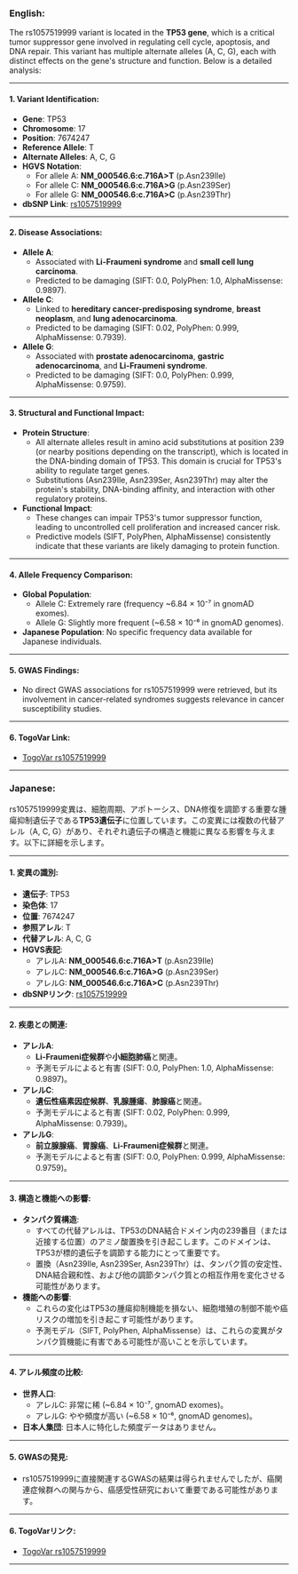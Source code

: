 ### English:
The rs1057519999 variant is located in the **TP53 gene**, which is a critical tumor suppressor gene involved in regulating cell cycle, apoptosis, and DNA repair. This variant has multiple alternate alleles (A, C, G), each with distinct effects on the gene's structure and function. Below is a detailed analysis:

---

#### 1. **Variant Identification**:
- **Gene**: TP53
- **Chromosome**: 17
- **Position**: 7674247
- **Reference Allele**: T
- **Alternate Alleles**: A, C, G
- **HGVS Notation**:
  - For allele A: **NM_000546.6:c.716A>T** (p.Asn239Ile)
  - For allele C: **NM_000546.6:c.716A>G** (p.Asn239Ser)
  - For allele G: **NM_000546.6:c.716A>C** (p.Asn239Thr)
- **dbSNP Link**: [rs1057519999](https://identifiers.org/dbsnp/rs1057519999)

---

#### 2. **Disease Associations**:
- **Allele A**:
  - Associated with **Li-Fraumeni syndrome** and **small cell lung carcinoma**.
  - Predicted to be damaging (SIFT: 0.0, PolyPhen: 1.0, AlphaMissense: 0.9897).
- **Allele C**:
  - Linked to **hereditary cancer-predisposing syndrome**, **breast neoplasm**, and **lung adenocarcinoma**.
  - Predicted to be damaging (SIFT: 0.02, PolyPhen: 0.999, AlphaMissense: 0.7939).
- **Allele G**:
  - Associated with **prostate adenocarcinoma**, **gastric adenocarcinoma**, and **Li-Fraumeni syndrome**.
  - Predicted to be damaging (SIFT: 0.0, PolyPhen: 0.999, AlphaMissense: 0.9759).

---

#### 3. **Structural and Functional Impact**:
- **Protein Structure**:
  - All alternate alleles result in amino acid substitutions at position 239 (or nearby positions depending on the transcript), which is located in the DNA-binding domain of TP53. This domain is crucial for TP53's ability to regulate target genes.
  - Substitutions (Asn239Ile, Asn239Ser, Asn239Thr) may alter the protein's stability, DNA-binding affinity, and interaction with other regulatory proteins.
- **Functional Impact**:
  - These changes can impair TP53's tumor suppressor function, leading to uncontrolled cell proliferation and increased cancer risk.
  - Predictive models (SIFT, PolyPhen, AlphaMissense) consistently indicate that these variants are likely damaging to protein function.

---

#### 4. **Allele Frequency Comparison**:
- **Global Population**:
  - Allele C: Extremely rare (frequency ~6.84 × 10⁻⁷ in gnomAD exomes).
  - Allele G: Slightly more frequent (~6.58 × 10⁻⁶ in gnomAD genomes).
- **Japanese Population**: No specific frequency data available for Japanese individuals.

---

#### 5. **GWAS Findings**:
- No direct GWAS associations for rs1057519999 were retrieved, but its involvement in cancer-related syndromes suggests relevance in cancer susceptibility studies.

---

#### 6. **TogoVar Link**:
- [TogoVar rs1057519999](https://togovar.org/variant/tgv417540543)

---

### Japanese:
rs1057519999変異は、細胞周期、アポトーシス、DNA修復を調節する重要な腫瘍抑制遺伝子である**TP53遺伝子**に位置しています。この変異には複数の代替アレル（A, C, G）があり、それぞれ遺伝子の構造と機能に異なる影響を与えます。以下に詳細を示します。

---

#### 1. **変異の識別**:
- **遺伝子**: TP53
- **染色体**: 17
- **位置**: 7674247
- **参照アレル**: T
- **代替アレル**: A, C, G
- **HGVS表記**:
  - アレルA: **NM_000546.6:c.716A>T** (p.Asn239Ile)
  - アレルC: **NM_000546.6:c.716A>G** (p.Asn239Ser)
  - アレルG: **NM_000546.6:c.716A>C** (p.Asn239Thr)
- **dbSNPリンク**: [rs1057519999](https://identifiers.org/dbsnp/rs1057519999)

---

#### 2. **疾患との関連**:
- **アレルA**:
  - **Li-Fraumeni症候群**や**小細胞肺癌**と関連。
  - 予測モデルによると有害 (SIFT: 0.0, PolyPhen: 1.0, AlphaMissense: 0.9897)。
- **アレルC**:
  - **遺伝性癌素因症候群**、**乳腺腫瘍**、**肺腺癌**と関連。
  - 予測モデルによると有害 (SIFT: 0.02, PolyPhen: 0.999, AlphaMissense: 0.7939)。
- **アレルG**:
  - **前立腺腺癌**、**胃腺癌**、**Li-Fraumeni症候群**と関連。
  - 予測モデルによると有害 (SIFT: 0.0, PolyPhen: 0.999, AlphaMissense: 0.9759)。

---

#### 3. **構造と機能への影響**:
- **タンパク質構造**:
  - すべての代替アレルは、TP53のDNA結合ドメイン内の239番目（または近接する位置）のアミノ酸置換を引き起こします。このドメインは、TP53が標的遺伝子を調節する能力にとって重要です。
  - 置換（Asn239Ile, Asn239Ser, Asn239Thr）は、タンパク質の安定性、DNA結合親和性、および他の調節タンパク質との相互作用を変化させる可能性があります。
- **機能への影響**:
  - これらの変化はTP53の腫瘍抑制機能を損ない、細胞増殖の制御不能や癌リスクの増加を引き起こす可能性があります。
  - 予測モデル（SIFT, PolyPhen, AlphaMissense）は、これらの変異がタンパク質機能に有害である可能性が高いことを示しています。

---

#### 4. **アレル頻度の比較**:
- **世界人口**:
  - アレルC: 非常に稀 (~6.84 × 10⁻⁷, gnomAD exomes)。
  - アレルG: やや頻度が高い (~6.58 × 10⁻⁶, gnomAD genomes)。
- **日本人集団**: 日本人に特化した頻度データはありません。

---

#### 5. **GWASの発見**:
- rs1057519999に直接関連するGWASの結果は得られませんでしたが、癌関連症候群への関与から、癌感受性研究において重要である可能性があります。

---

#### 6. **TogoVarリンク**:
- [TogoVar rs1057519999](https://togovar.org/variant/tgv417540543)

---